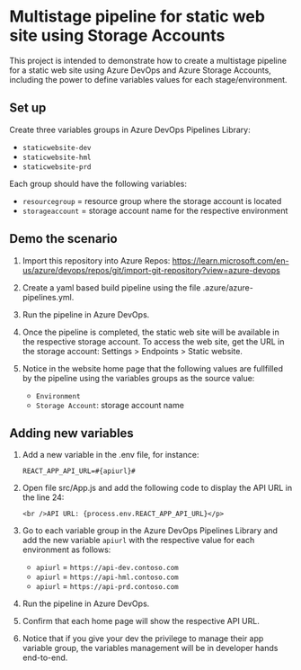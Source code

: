 # Multistage pipeline for static web site using Storage Accounts

This project is intended to demonstrate how to create a multistage pipeline for a static web site using Azure DevOps and Azure Storage Accounts, including the power to define variables values for each stage/environment.

## Set up

Create three variables groups in Azure DevOps Pipelines Library:

- `staticwebsite-dev`
- `staticwebsite-hml`
- `staticwebsite-prd`

Each group should have the following variables:

- `resourcegroup` = resource group where the storage account is located
- `storageaccount` = storage account name for the respective environment


## Demo the scenario

1. Import this repository into Azure Repos: https://learn.microsoft.com/en-us/azure/devops/repos/git/import-git-repository?view=azure-devops

2.  Create a yaml based build pipeline using the file .azure/azure-pipelines.yml.

3. Run the pipeline in Azure DevOps.

4. Once the pipeline is completed, the static web site will be available in the respective storage account. To access the web site, get the URL in the storage account: Settings > Endpoints > Static website.

5. Notice in the website home page that the following values are fullfilled by the pipeline using the variables groups as the source value:

    - `Environment`
    - `Storage Account`: storage account name

## Adding new variables

1. Add a new variable in the .env file, for instance:
    
    `REACT_APP_API_URL=#{apiurl}#`

2. Open file src/App.js and add the following code to display the API URL in the line 24:

    ```
    <br />API URL: {process.env.REACT_APP_API_URL}</p>
    ```

3. Go to each variable group in the Azure DevOps Pipelines Library and add the new  variable `apiurl` with the respective value for each environment as follows:

    - `apiurl` = `https://api-dev.contoso.com`
    - `apiurl` = `https://api-hml.contoso.com`
    - `apiurl` =  `https://api-prd.contoso.com`

8. Run the pipeline in Azure DevOps.

9. Confirm that each home page will show the respective API URL.

10. Notice that if you give your dev the privilege to manage their app variable group, the variables management will be in developer hands end-to-end.
